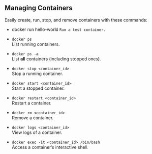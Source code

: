  
## Managing Containers
Easily create, run, stop, and remove containers with these commands:

- docker run hello-world   ``Run a test container.``
 

- `docker ps`  
  List running containers.

- `docker ps -a`  
  List **all** containers (including stopped ones).

- `docker stop <container_id>`  
  Stop a running container.

- `docker start <container_id>`  
  Start a stopped container.

- `docker restart <container_id>`  
  Restart a container.

- `docker rm <container_id>`  
  Remove a container.

- `docker logs <container_id>`  
  View logs of a container.

- `docker exec -it <container_id> /bin/bash`  
  Access a container’s interactive shell.

